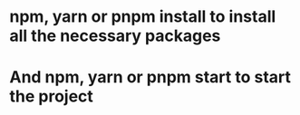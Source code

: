 # npm, yarn or pnpm install to install all the necessary packages
# And npm, yarn or pnpm start to start the project
